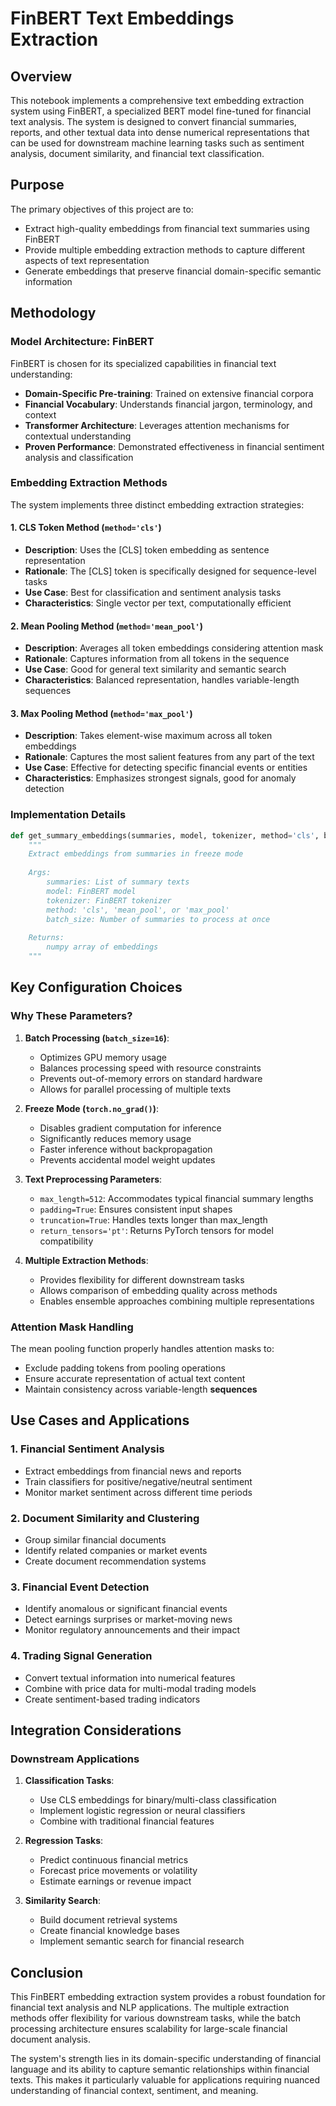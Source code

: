 # FinBERT Text Embeddings Extraction

## Overview

This notebook implements a comprehensive text embedding extraction system using FinBERT, a specialized BERT model fine-tuned for financial text analysis. The system is designed to convert financial summaries, reports, and other textual data into dense numerical representations that can be used for downstream machine learning tasks such as sentiment analysis, document similarity, and financial text classification.

## Purpose

The primary objectives of this project are to:
- Extract high-quality embeddings from financial text summaries using FinBERT
- Provide multiple embedding extraction methods to capture different aspects of text representation
- Generate embeddings that preserve financial domain-specific semantic information

## Methodology

### Model Architecture: FinBERT
FinBERT is chosen for its specialized capabilities in financial text understanding:
- **Domain-Specific Pre-training**: Trained on extensive financial corpora
- **Financial Vocabulary**: Understands financial jargon, terminology, and context
- **Transformer Architecture**: Leverages attention mechanisms for contextual understanding
- **Proven Performance**: Demonstrated effectiveness in financial sentiment analysis and classification

### Embedding Extraction Methods

The system implements three distinct embedding extraction strategies:

#### 1. CLS Token Method (`method='cls'`)
- **Description**: Uses the [CLS] token embedding as sentence representation
- **Rationale**: The [CLS] token is specifically designed for sequence-level tasks
- **Use Case**: Best for classification and sentiment analysis tasks
- **Characteristics**: Single vector per text, computationally efficient

#### 2. Mean Pooling Method (`method='mean_pool'`)
- **Description**: Averages all token embeddings considering attention mask
- **Rationale**: Captures information from all tokens in the sequence
- **Use Case**: Good for general text similarity and semantic search
- **Characteristics**: Balanced representation, handles variable-length sequences

#### 3. Max Pooling Method (`method='max_pool'`)
- **Description**: Takes element-wise maximum across all token embeddings
- **Rationale**: Captures the most salient features from any part of the text
- **Use Case**: Effective for detecting specific financial events or entities
- **Characteristics**: Emphasizes strongest signals, good for anomaly detection

### Implementation Details

```python
def get_summary_embeddings(summaries, model, tokenizer, method='cls', batch_size=16):
    """
    Extract embeddings from summaries in freeze mode
    
    Args:
        summaries: List of summary texts
        model: FinBERT model
        tokenizer: FinBERT tokenizer
        method: 'cls', 'mean_pool', or 'max_pool'
        batch_size: Number of summaries to process at once
    
    Returns:
        numpy array of embeddings
    """
```

## Key Configuration Choices

### Why These Parameters?

1. **Batch Processing (`batch_size=16`)**:
   - Optimizes GPU memory usage
   - Balances processing speed with resource constraints
   - Prevents out-of-memory errors on standard hardware
   - Allows for parallel processing of multiple texts

2. **Freeze Mode (`torch.no_grad()`)**:
   - Disables gradient computation for inference
   - Significantly reduces memory usage
   - Faster inference without backpropagation
   - Prevents accidental model weight updates

3. **Text Preprocessing Parameters**:
   - `max_length=512`: Accommodates typical financial summary lengths
   - `padding=True`: Ensures consistent input shapes
   - `truncation=True`: Handles texts longer than max_length
   - `return_tensors='pt'`: Returns PyTorch tensors for model compatibility

4. **Multiple Extraction Methods**:
   - Provides flexibility for different downstream tasks
   - Allows comparison of embedding quality across methods
   - Enables ensemble approaches combining multiple representations



### Attention Mask Handling
The mean pooling function properly handles attention masks to:
- Exclude padding tokens from pooling operations
- Ensure accurate representation of actual text content
- Maintain consistency across variable-length **sequences**


## Use Cases and Applications

### 1. Financial Sentiment Analysis
- Extract embeddings from financial news and reports
- Train classifiers for positive/negative/neutral sentiment
- Monitor market sentiment across different time periods

### 2. Document Similarity and Clustering
- Group similar financial documents
- Identify related companies or market events
- Create document recommendation systems

### 3. Financial Event Detection
- Identify anomalous or significant financial events
- Detect earnings surprises or market-moving news
- Monitor regulatory announcements and their impact

### 4. Trading Signal Generation
- Convert textual information into numerical features
- Combine with price data for multi-modal trading models
- Create sentiment-based trading indicators


## Integration Considerations

### Downstream Applications
1. **Classification Tasks**:
   - Use CLS embeddings for binary/multi-class classification
   - Implement logistic regression or neural classifiers
   - Combine with traditional financial features

2. **Regression Tasks**:
   - Predict continuous financial metrics
   - Forecast price movements or volatility
   - Estimate earnings or revenue impact

3. **Similarity Search**:
   - Build document retrieval systems
   - Create financial knowledge bases
   - Implement semantic search for financial research
  

## Conclusion

This FinBERT embedding extraction system provides a robust foundation for financial text analysis and NLP applications. The multiple extraction methods offer flexibility for various downstream tasks, while the batch processing architecture ensures scalability for large-scale financial document analysis.

The system's strength lies in its domain-specific understanding of financial language and its ability to capture semantic relationships within financial texts. This makes it particularly valuable for applications requiring nuanced understanding of financial context, sentiment, and meaning.

